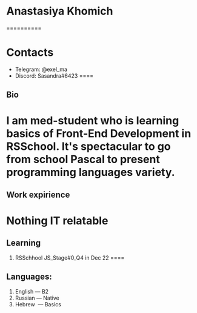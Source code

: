 # Anastasiya Khomich
==========
# Contacts
* Telegram: @exel_ma
* Discord: Sasandra#6423
====
## Bio
I am med-student who is learning basics of Front-End Development in RSSchool. It's spectacular to go from school Pascal to present programming languages variety.
====
## Work expirience
Nothing IT relatable
====
## Learning
1. RSSchhool JS_Stage#0_Q4 in Dec 22
====
## Languages:
1. English — B2
2. Russian — Native
3. Hebrew  — Basics